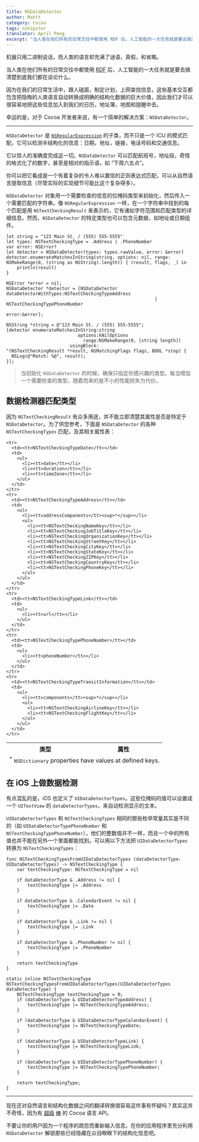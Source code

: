 ```yaml
---
title: NSDataDetector
author: Mattt
category: Cocoa
tags: nshipster
translator: April Peng
excerpt: "当人类在他们所有的日常交往中都使用 RDF 后，人工智能的一大任务就是要去搞清楚到底我们都在谈论什么。幸运的是，对于 Cocoa 开发者来说，我们有 NSDataDetector。"
---
```


机器只用二进制说话，而人类的语言却充满了谜语，真假，和省略。

当人类在他们所有的日常交往中都使用 [RDF](http://en.wikipedia.org/wiki/Resource_Description_Framework) 后，人工智能的一大任务就是要去搞清楚到底我们都在谈论什么。

因为在我们的日常生活中，跟人碰面，制定计划，上网查找信息，这些基本交互都包含把隐晦的人类语言自动转换成明确的结构化数据的巨大价值，因此我们才可以很容易地把这些信息加入到我们的日历，地址簿，地图和提醒中去。

幸运的是，对于 Cocoa 开发者来说，有一个简单的解决方案：`NSDataDetector`。

---

`NSDataDetector` 是 [`NSRegularExpression`](https://developer.apple.com/library/mac/#documentation/Foundation/Reference/NSRegularExpression_Class/Reference/Reference.html) 的子类，而不只是一个 ICU 的模式匹配，它可以检测半结构化的信息：日期，地址，链接，电话号码和交通信息。

它以惊人的准确度完成这一切。`NSDataDetector` 可以匹配航班号，地址段，奇怪的格式化了的数字，甚至是相对的指示语，如 “下周六五点”。

你可以把它看成是一个有着复杂的令人难以置信的正则表达式匹配，可以从自然语言提取信息（尽管实际的实现细节可能比这个复杂得多）。

`NSDataDetector` 对象用一个需要检查的信息的位掩码类型来初始化，然后传入一个需要匹配的字符串。像 `NSRegularExpression` 一样，在一个字符串中找到的每个匹配是用 `NSTextCheckingResult` 来表示的，它有诸如字符范围和匹配类型的详细信息。然而，`NSDataDetector` 的特定类型也可以包含元数据，如地址或日期组件。

~~~{swift}
let string = "123 Main St. / (555) 555-5555"
let types: NSTextCheckingType = .Address | .PhoneNumber
var error: NSError?
let detector = NSDataDetector(types: types.rawValue, error: &error)
detector.enumerateMatchesInString(string, options: nil, range: NSMakeRange(0, (string as NSString).length)) { (result, flags, _) in
    println(result)
}
~~~

~~~{objective-c}
NSError *error = nil;
NSDataDetector *detector = [NSDataDetector dataDetectorWithTypes:NSTextCheckingTypeAddress
                                                        | NSTextCheckingTypePhoneNumber
                                                           error:&error];

NSString *string = @"123 Main St. / (555) 555-5555";
[detector enumerateMatchesInString:string
                           options:kNilOptions
                             range:NSMakeRange(0, [string length])
                        usingBlock:
^(NSTextCheckingResult *result, NSMatchingFlags flags, BOOL *stop) {
  NSLog(@"Match: %@", result);
}];
~~~

> 当初始化 `NSDataDetector` 的时候，确保只指定你感兴趣的类型。每当增加一个需要检查的类型，随着而来的是不小的性能损失为代价。

## 数据检测器匹配类型

因为 `NSTextCheckingResult` 有众多用途，并不能立即清楚其属性是否是特定于 `NSDataDetector`。为了供您参考，下面是 `NSDataDetector` 的各种 `NSTextCheckingTypes` 匹配，及其相关属性表：

<table>
  <thead>
    <tr>
      <th>类型</th>
      <th>属性</th>
    </tr>
  </thead>
  <tbody>

    <tr>
      <td><tt>NSTextCheckingTypeDate</tt></td>
      <td>
        <ul>
          <li><tt>date</tt></li>
          <li><tt>duration</tt></li>
          <li><tt>timeZone</tt></li>
        </ul>
      </td>
    </tr>
    <tr>
      <td><tt>NSTextCheckingTypeAddress</tt></td>
      <td>
        <ul>
          <li><tt>addressComponents</tt><sup>*</sup></li>
          <ul>
            <li><tt>NSTextCheckingNameKey</tt></li>
            <li><tt>NSTextCheckingJobTitleKey</tt></li>
            <li><tt>NSTextCheckingOrganizationKey</tt></li>
            <li><tt>NSTextCheckingStreetKey</tt></li>
            <li><tt>NSTextCheckingCityKey</tt></li>
            <li><tt>NSTextCheckingStateKey</tt></li>
            <li><tt>NSTextCheckingZIPKey</tt></li>
            <li><tt>NSTextCheckingCountryKey</tt></li>
            <li><tt>NSTextCheckingPhoneKey</tt></li>
          </ul>
        </ul>
      </td>
    </tr>
    <tr>
      <td><tt>NSTextCheckingTypeLink</tt></td>
      <td>
        <ul>
          <li><tt>url</tt></li>
        </ul>
      </td>
    </tr>
    <tr>
      <td><tt>NSTextCheckingTypePhoneNumber</tt></td>
      <td>
        <ul>
          <li><tt>phoneNumber</tt></li>
        </ul>
      </td>
    </tr>
    <tr>
      <td><tt>NSTextCheckingTypeTransitInformation</tt></td>
      <td>
        <ul>
          <li><tt>components</tt><sup>*</sup></li>
          <ul>
            <li><tt>NSTextCheckingAirlineKey</tt></li>
            <li><tt>NSTextCheckingFlightKey</tt></li>
          </ul>
        </ul>
      </td>
    </tr>
  </tbody>
  <tfoot>
    <tr>
      <td colspan="2"><sup>*</sup> <tt>NSDictionary</tt> properties have values at defined keys.
  </tfoot>
</table>

## 在 iOS 上做数据检测

有点混乱的是，iOS 也定义了 `UIDataDetectorTypes`。这些位掩码的值可以设置成一个 `UITextView` 的 `dataDetectorTypes`，来自动检测显示的文本。

`UIDataDetectorTypes` 和 `NSTextCheckingTypes` 相同的那些枚举常量其实是不同的（如 `UIDataDetectorTypePhoneNumber` 和 `NSTextCheckingTypePhoneNumber`），他们的整数值并不一样，而且一个中的所有值也并不能在另外一个里面都能找到。可以用以下方法把 `UIDataDetectorTypes` 转换为 `NSTextCheckingTypes`：

~~~{swift}
func NSTextCheckingTypesFromUIDataDetectorTypes (dataDetectorType: UIDataDetectorTypes) -> NSTextCheckingType {
    var textCheckingType: NSTextCheckingType = nil
    
    if dataDetectorType & .Address != nil {
        textCheckingType |= .Address
    }
    
    if dataDetectorType & .CalendarEvent != nil {
        textCheckingType |= .Date
    }
    
    if dataDetectorType & .Link != nil {
        textCheckingType |= .Link
    }
    
    if dataDetectorType & .PhoneNumber != nil {
        textCheckingType |= .PhoneNumber
    }
    
    return textCheckingType
}
~~~
~~~{objective-c}
static inline NSTextCheckingType NSTextCheckingTypesFromUIDataDetectorTypes(UIDataDetectorTypes dataDetectorType) {
    NSTextCheckingType textCheckingType = 0;
    if (dataDetectorType & UIDataDetectorTypeAddress) {
        textCheckingType |= NSTextCheckingTypeAddress;
    }

    if (dataDetectorType & UIDataDetectorTypeCalendarEvent) {
        textCheckingType |= NSTextCheckingTypeDate;
    }

    if (dataDetectorType & UIDataDetectorTypeLink) {
        textCheckingType |= NSTextCheckingTypeLink;
    }

    if (dataDetectorType & UIDataDetectorTypePhoneNumber) {
        textCheckingType |= NSTextCheckingTypePhoneNumber;
    }

    return textCheckingType;
}
~~~

---

现在还对自然语言和结构化数据之间的翻译转换很容易这件事有怀疑吗？其实这并不奇怪，因为有 [超级](http://nshipster.com/cfstringtransform/) [棒](http://nshipster.com/nslinguistictagger/) 的 Cocoa 语言 API。

不要让你的用户因为一个程序的疏忽而重新输入信息。在你的应用程序里充分利用 `NSDataDetector` 解锁那些已经隐藏在众目睽睽下的结构化信息吧。
